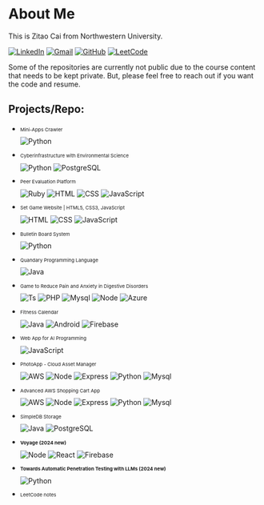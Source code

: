 <h1>About Me</h1>

<p>This is Zitao Cai from Northwestern University.</p>

[![LinkedIn](https://img.shields.io/badge/linkedin-%230077B5.svg?style=for-the-badge&logo=linkedin&logoColor=white)](https://www.linkedin.com/in/zitaocai)
[![Gmail](https://img.shields.io/badge/Gmail-D14836?style=for-the-badge&logo=gmail&logoColor=white)](mailto:jerrychoiczt@gmail.com)
[![GitHub](https://img.shields.io/badge/github-%23121011.svg?style=for-the-badge&logo=github&logoColor=white)](https://github.com/CztCFfSNI)
[![LeetCode](https://img.shields.io/badge/LeetCode-000000?style=for-the-badge&logo=LeetCode&logoColor=#d16c06)](https://leetcode.com/CztCFfSNI/)

<p>Some of the repositories are currently not public due to the course content that needs to be kept private. But, please feel free to reach out if you want the code and resume. </p>

<h2>Projects/Repo:</h2>

<ul>
  <li>
    <p style="font-size:1vw">Mini-Apps Crawler</p> 
    <img class="skill-icon" src="https://skillicons.dev/icons?i=py" alt="Python">
  </li>
  <li>
    <p style="font-size:1vw">Cyberinfrastructure with Environmental Science</p>
    <img class="skill-icon" src="https://skillicons.dev/icons?i=py" alt="Python">
    <img class="skill-icon" src="https://skillicons.dev/icons?i=postgres" alt="PostgreSQL">
  </li>
  <li>
    <p style="font-size:1vw">Peer Evaluation Platform</p>
    <img class="skill-icon" src="https://skillicons.dev/icons?i=ruby" alt="Ruby">
    <img class="skill-icon" src="https://skillicons.dev/icons?i=html" alt="HTML">
    <img class="skill-icon" src="https://skillicons.dev/icons?i=css" alt="CSS">
    <img class="skill-icon" src="https://skillicons.dev/icons?i=js" alt="JavaScript">
  </li>
  <li><p style="font-size:1vw">Set Game Website | HTML5, CSS3, JavaScript</p>
    <img class="skill-icon" src="https://skillicons.dev/icons?i=html" alt="HTML">
    <img class="skill-icon" src="https://skillicons.dev/icons?i=css" alt="CSS">
    <img class="skill-icon" src="https://skillicons.dev/icons?i=js" alt="JavaScript">
  </li>
  <li><p style="font-size:1vw">Bulletin Board System</p>
    <img class="skill-icon" src="https://skillicons.dev/icons?i=py" alt="Python">
  </li>
  <li><p style="font-size:1vw">Quandary Programming Language</P>
    <img class="skill-icon" src="https://skillicons.dev/icons?i=java" alt="Java"></li>
  <li><p style="font-size:1vw">Game to Reduce Pain and Anxiety in Digestive Disorders</p>
    <img class="skill-icon" src="https://skillicons.dev/icons?i=ts" alt="Ts">
    <img class="skill-icon" src="https://skillicons.dev/icons?i=php" alt="PHP">
    <img class="skill-icon" src="https://skillicons.dev/icons?i=mysql" alt="Mysql">
    <img class="skill-icon" src="https://skillicons.dev/icons?i=nodejs" alt="Node">
    <img class="skill-icon" src="https://skillicons.dev/icons?i=azure" alt="Azure">
  </li>
  <li><p style="font-size:1vw">Fitness Calendar</p>
    <img class="skill-icon" src="https://skillicons.dev/icons?i=java" alt="Java">
    <img class="skill-icon" src="https://skillicons.dev/icons?i=androidstudio" alt="Android">
    <img class="skill-icon" src="https://skillicons.dev/icons?i=firebase" alt="Firebase">
  </li>
  <li><p style="font-size:1vw">Web App for Al Programming</p>
    <img class="skill-icon" src="https://skillicons.dev/icons?i=js" alt="JavaScript">
  </li>
  <li><p style="font-size:1vw">PhotoApp - Cloud Asset Manager</p>
    <img class="skill-icon" src="https://skillicons.dev/icons?i=aws" alt="AWS">
    <img class="skill-icon" src="https://skillicons.dev/icons?i=nodejs" alt="Node">
    <img class="skill-icon" src="https://skillicons.dev/icons?i=express" alt="Express">
    <img class="skill-icon" src="https://skillicons.dev/icons?i=py" alt="Python">
    <img class="skill-icon" src="https://skillicons.dev/icons?i=mysql" alt="Mysql">
  </li>
  <li><p style="font-size:1vw">Advanced AWS Shopping Cart App</p>
    <img class="skill-icon" src="https://skillicons.dev/icons?i=aws" alt="AWS">
    <img class="skill-icon" src="https://skillicons.dev/icons?i=nodejs" alt="Node">
    <img class="skill-icon" src="https://skillicons.dev/icons?i=express" alt="Express">
    <img class="skill-icon" src="https://skillicons.dev/icons?i=py" alt="Python">
    <img class="skill-icon" src="https://skillicons.dev/icons?i=mysql" alt="Mysql">
  </li>
  <li><p style="font-size:1vw">SimpleDB Storage</P>
    <img class="skill-icon" src="https://skillicons.dev/icons?i=java" alt="Java">
    <img class="skill-icon" src="https://skillicons.dev/icons?i=postgres" alt="PostgreSQL">
  </li>
  <li><p style="font-size:1vw"><b>Voyage (2024 new)</b></p>
    <img class="skill-icon" src="https://skillicons.dev/icons?i=nodejs" alt="Node">
    <img class="skill-icon" src="https://skillicons.dev/icons?i=react" alt="React">
    <img class="skill-icon" src="https://skillicons.dev/icons?i=firebase" alt="Firebase">
  </li>
  <li><p style="font-size:1vw"><b>Towards Automatic Penetration Testing with LLMs (2024 new)</b></p>
    <img class="skill-icon" src="https://skillicons.dev/icons?i=py" alt="Python">
  </li>
  <li><p style="font-size:1vw">LeetCode notes</li>
</ul>

<!-- <style>
  .skill-icon {
    width: 40px;
    height: 40px;
    margin-right: 5px; 
  }
</style> -->
